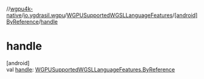//[wgpu4k-native](../../../../index.md)/[io.ygdrasil.wgpu](../../index.md)/[WGPUSupportedWGSLLanguageFeatures](../index.md)/[[android]ByReference](index.md)/[handle](handle.md)

# handle

[android]\
val [handle](handle.md): [WGPUSupportedWGSLLanguageFeatures.ByReference](../../../io.ygdrasil.wgpu.android/-w-g-p-u-supported-w-g-s-l-language-features/-by-reference/index.md)